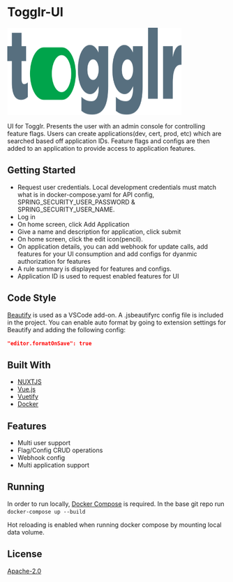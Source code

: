# Togglr-UI
<img src="assets/images/tglr-logo-color.svg" width="400" height="200" />

UI for Togglr.  Presents the user with an admin console for controlling feature flags.  Users can create applications(dev, cert, prod, etc) which are searched based off application IDs.  Feature flags and configs are then added to an application to provide access to application features.

## Getting Started
- Request user credentials. Local development credentials must match what is in docker-compose.yaml for API config, SPRING_SECURITY_USER_PASSWORD & SPRING_SECURITY_USER_NAME.
- Log in
- On home screen, click Add Application
- Give a name and description for application, click submit
- On home screen, click the edit icon(pencil).
- On application details, you can add webhook for update calls, add features for your UI consumption and add configs for dyanmic authorization for features
- A rule summary is displayed for features and configs.
- Application ID is used to request enabled features for UI


## Code Style
[Beautify](https://marketplace.visualstudio.com/items?itemName=HookyQR.beautify) is used as a VSCode add-on. A .jsbeautifyrc config file is included in the project.  You can enable auto format by going to extension settings for Beautify and adding the following config:

```json
"editor.formatOnSave": true
```

## Built With
- [NUXTJS](https://nuxtjs.org/)
- [Vue.js](https://vuejs.org/)
- [Vuetify](https://vuetifyjs.com/en/)
- [Docker](https://www.docker.com/)
  
## Features
- Multi user support
- Flag/Config CRUD operations
- Webhook config
- Multi application support

## Running
In order to run locally, [Docker Compose](https://docs.docker.com/compose/) is required. In the base git repo run `docker-compose up --build`

Hot reloading is enabled when running docker compose by mounting local data volume.

## License
[Apache-2.0](https://www.apache.org/licenses/LICENSE-2.0)
